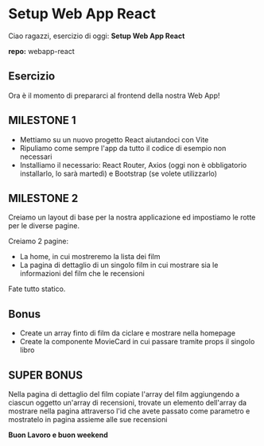 # Setup Web App React

Ciao ragazzi, esercizio di oggi: **Setup Web App React**

**repo:** webapp-react

## Esercizio

Ora è il momento di prepararci al frontend della nostra Web App!

## MILESTONE 1

- Mettiamo su un nuovo progetto React aiutandoci con Vite
- Ripuliamo come sempre l'app da tutto il codice di esempio non necessari
- Installiamo il necessario: React Router, Axios (oggi non è obbligatorio installarlo, lo sarà martedì) e Bootstrap (se volete utilizzarlo)

## MILESTONE 2

Creiamo un layout di base per la nostra applicazione ed impostiamo le rotte per le diverse pagine.

Creiamo 2 pagine:
- La home, in cui mostreremo la lista dei film
- La pagina di dettaglio di un singolo film in cui mostrare sia le informazioni del film che le recensioni

Fate tutto statico.

## Bonus

- Create un array finto di film da ciclare e mostrare nella homepage
- Create la componente MovieCard in cui passare tramite props il singolo libro

## SUPER BONUS

Nella pagina di dettaglio del film copiate l'array del film aggiungendo a ciascun oggetto un'array di recensioni, trovate un elemento dell'array da mostrare nella pagina attraverso l'id che avete passato come parametro e mostratelo in pagina assieme alle sue recensioni

**Buon Lavoro e buon weekend**